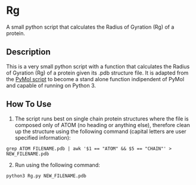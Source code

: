# Rg
A small python script that calculates the Radius of Gyration (Rg) of a protein.

## Description
This is a very small python script with a function that calculates the Radius of Gyration (Rg) of a protein given its .pdb structure file. It is adapted from the [PyMol script](https://pymolwiki.org/index.php/Radius_of_gyration) to become a stand alone function indipendent of PyMol and capable of running on Python 3.

## How To Use
1. The script runs best on single chain protein structures where the file is composed only of ATOM (no heading or anything else), therefore clean up the structure using the following command (capital letters are user specified information):

`grep ATOM FILENAME.pdb | awk '$1 == "ATOM" && $5 == "CHAIN"' > NEW_FILENAME.pdb`

2. Run using the following command:

`python3 Rg.py NEW_FILENAME.pdb`
